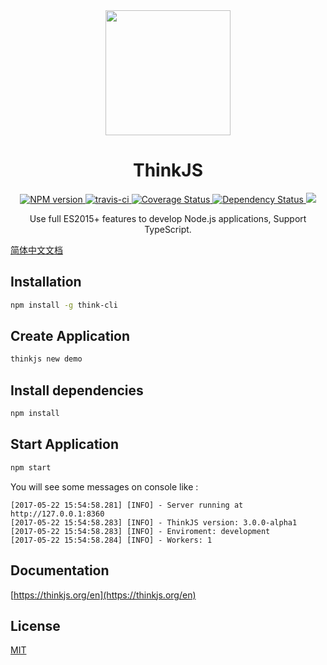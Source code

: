 <div align="center">
  <a href="https://github.com/thinkjs/thinkjs">
    <img width="200" heigth="200" src="https://p1.ssl.qhimg.com/t01c74e1aaed13e64fc.png">
  </a>  

  <h1>ThinkJS</h1>

  <div>
    <a href="http://badge.fury.io/js/thinkjs">
      <img src="https://img.shields.io/npm/v/thinkjs.svg?style=flat-square" alt="NPM version" />
    </a>
    <a href="https://travis-ci.org/thinkjs/thinkjs">
      <img src="https://img.shields.io/travis/thinkjs/thinkjs.svg?style=flat-square" alt="travis-ci" />
    </a>
    <a href="https://coveralls.io/github/thinkjs/thinkjs">
      <img src="https://img.shields.io/coveralls/thinkjs/thinkjs.svg?style=flat-square" alt="Coverage Status" />
    </a>
    <a href="https://david-dm.org/thinkjs/thinkjs">
      <img src="https://img.shields.io/david/thinkjs/thinkjs.svg?style=flat-square" alt="Dependency Status" />
    </a>
    <a href="http://packagequality.com/#?package=thinkjs">
      <img src="http://npm.packagequality.com/shield/thinkjs.svg"/>
    </a>
  </div>

  <p>Use full ES2015+ features to develop Node.js applications, Support TypeScript.</p>
</div>


[简体中文文档](https://github.com/thinkjs/thinkjs/blob/master/README_zh-CN.md)


## Installation

```sh
npm install -g think-cli
```

## Create Application

```sh
thinkjs new demo
```

## Install dependencies

```sh
npm install
```

## Start Application

```sh
npm start
```

You will see some messages on console like :

```text
[2017-05-22 15:54:58.281] [INFO] - Server running at http://127.0.0.1:8360
[2017-05-22 15:54:58.283] [INFO] - ThinkJS version: 3.0.0-alpha1
[2017-05-22 15:54:58.283] [INFO] - Enviroment: development
[2017-05-22 15:54:58.284] [INFO] - Workers: 1
```


## Documentation

[https://thinkjs.org/en](https://thinkjs.org/en)

## License

[MIT](https://github.com/thinkjs/thinkjs/blob/master/LICENSE)
